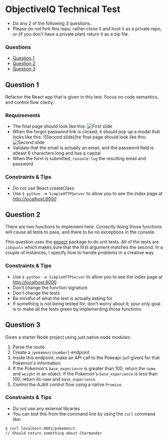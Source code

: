 # ObjectiveIQ Technical Test
- Do any 2 of the following 3 questions.
- Please do not fork this repo; rather clone it and host it as a private repo, or (if you don't have a private plan) return it as a zip file.

### Questions
- [Question 1](https://github.com/objectiveiq/dev_test#question-1)
- [Question 2](https://github.com/objectiveiq/dev_test#question-2)
- [Question 3](https://github.com/objectiveiq/dev_test#question-3)

## Question 1
Refactor the React app that is given in this test. Focus on code semantics, and control flow clarity.

### Requirements
- The final page should look like this:  ![First slide](https://s3.amazonaws.com/qrtrmstr-internal/oiq-test_Screen1.png)
- When the forgot password link is clicked, it should pop up a modal that looks like this: ![Second slide](he final page should look like this:
![Second slide](https://s3.amazonaws.com/qrtrmstr-internal/oiq-test_Screen2.png)
- Validate that the email is actually an email, and the password field is atleast 6 characters long and has a capital
- When the form is submitted, `console.log` the resulting email and password

### Constraints & Tips
- Do not use React.createClass
- Use `$ python -m SimpleHTTPServer` to allow you to see the index page at [http://localhost:8000](http://localhost:8000)

## Question 2
There are two functions to implement here. Correctly doing those functions will cause all tests to pass, and there to be no exceptions in the console.

This question uses the [expect](https://github.com/mjackson/expect) package to do unit tests. All of the tests are `isEquals` which makes sure that the first argument matches the second. In a couple of instances, I specify how to handle problems in a creative way.

### Constraints & Tips
- Use `$ python -m SimpleHTTPServer` to allow you to see the index page at [http://localhost:8000](http://localhost:8000)
- Don't change the function signature
- Don't change the tests
- Be mindful of what the test is actually asking for
- If something is not being tested for, don't worry about it; your only goal is to make all the tests green by implementing those functions

## Question 3
Given a starter Node project using just native node modules:

1. Parse the route
2. Create a `/pokemon/{number}` endpoint
3. Inside this endpoint, make an API call to the Pokeapi (url given) for that Pokemon's information
4. If the Pokemon's `base_experience` is greater than 100, return the `name` and `weight` in an object. If the Pokemon's `base_experience` is less than 100, return its `name` and `base_experience`
5. Control the AJAX control flow using a native `Promise`.

### Constraints & Tips
- *Do not* use any external libraries
- You can test this from the command line by using the `curl` command like:
```bash
$ curl localhost:9001/pokemon/1
// Should return something about Charmander
```

